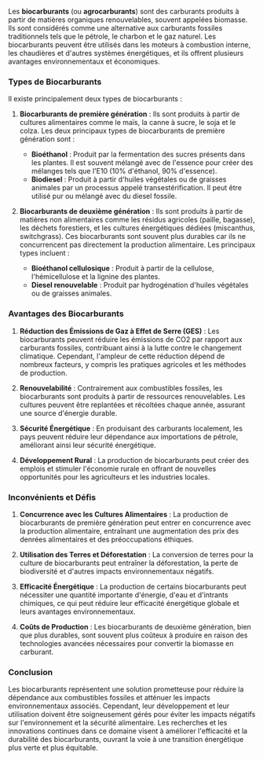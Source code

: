 Les **biocarburants** (ou **agrocarburants**) sont des carburants produits à partir de matières organiques renouvelables, souvent appelées biomasse. Ils sont considérés comme une alternative aux carburants fossiles traditionnels tels que le pétrole, le charbon et le gaz naturel. Les biocarburants peuvent être utilisés dans les moteurs à combustion interne, les chaudières et d'autres systèmes énergétiques, et ils offrent plusieurs avantages environnementaux et économiques.

### Types de Biocarburants

Il existe principalement deux types de biocarburants :

1. **Biocarburants de première génération** : Ils sont produits à partir de cultures alimentaires comme le maïs, la canne à sucre, le soja et le colza. Les deux principaux types de biocarburants de première génération sont :
    - **Bioéthanol** : Produit par la fermentation des sucres présents dans les plantes. Il est souvent mélangé avec de l'essence pour créer des mélanges tels que l'E10 (10% d'éthanol, 90% d'essence).
    - **Biodiesel** : Produit à partir d'huiles végétales ou de graisses animales par un processus appelé transestérification. Il peut être utilisé pur ou mélangé avec du diesel fossile.

2. **Biocarburants de deuxième génération** : Ils sont produits à partir de matières non alimentaires comme les résidus agricoles (paille, bagasse), les déchets forestiers, et les cultures énergétiques dédiées (miscanthus, switchgrass). Ces biocarburants sont souvent plus durables car ils ne concurrencent pas directement la production alimentaire. Les principaux types incluent :
    - **Bioéthanol cellulosique** : Produit à partir de la cellulose, l'hémicellulose et la lignine des plantes.
    - **Diesel renouvelable** : Produit par hydrogénation d'huiles végétales ou de graisses animales.

### Avantages des Biocarburants

1. **Réduction des Émissions de Gaz à Effet de Serre (GES)** : Les biocarburants peuvent réduire les émissions de CO2 par rapport aux carburants fossiles, contribuant ainsi à la lutte contre le changement climatique. Cependant, l'ampleur de cette réduction dépend de nombreux facteurs, y compris les pratiques agricoles et les méthodes de production.

2. **Renouvelabilité** : Contrairement aux combustibles fossiles, les biocarburants sont produits à partir de ressources renouvelables. Les cultures peuvent être replantées et récoltées chaque année, assurant une source d'énergie durable.

3. **Sécurité Énergétique** : En produisant des carburants localement, les pays peuvent réduire leur dépendance aux importations de pétrole, améliorant ainsi leur sécurité énergétique.

4. **Développement Rural** : La production de biocarburants peut créer des emplois et stimuler l'économie rurale en offrant de nouvelles opportunités pour les agriculteurs et les industries locales.

### Inconvénients et Défis

1. **Concurrence avec les Cultures Alimentaires** : La production de biocarburants de première génération peut entrer en concurrence avec la production alimentaire, entraînant une augmentation des prix des denrées alimentaires et des préoccupations éthiques.

2. **Utilisation des Terres et Déforestation** : La conversion de terres pour la culture de biocarburants peut entraîner la déforestation, la perte de biodiversité et d'autres impacts environnementaux négatifs.

3. **Efficacité Énergétique** : La production de certains biocarburants peut nécessiter une quantité importante d'énergie, d'eau et d'intrants chimiques, ce qui peut réduire leur efficacité énergétique globale et leurs avantages environnementaux.

4. **Coûts de Production** : Les biocarburants de deuxième génération, bien que plus durables, sont souvent plus coûteux à produire en raison des technologies avancées nécessaires pour convertir la biomasse en carburant.

### Conclusion

Les biocarburants représentent une solution prometteuse pour réduire la dépendance aux combustibles fossiles et atténuer les impacts environnementaux associés. Cependant, leur développement et leur utilisation doivent être soigneusement gérés pour éviter les impacts négatifs sur l'environnement et la sécurité alimentaire. Les recherches et les innovations continues dans ce domaine visent à améliorer l'efficacité et la durabilité des biocarburants, ouvrant la voie à une transition énergétique plus verte et plus équitable.